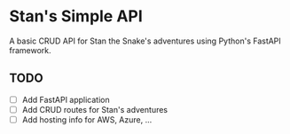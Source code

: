 # Stan's Simple API
A basic CRUD API for Stan the Snake's adventures using Python's FastAPI framework.

## TODO
- [ ] Add FastAPI application
- [ ] Add CRUD routes for Stan's adventures
- [ ] Add hosting info for AWS, Azure, ...
